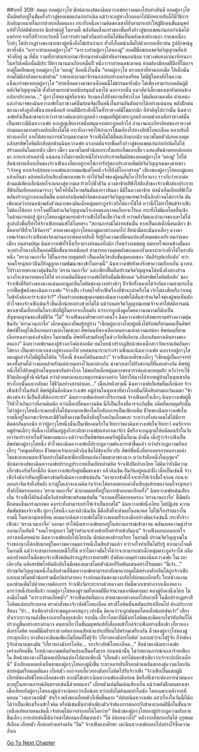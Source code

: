##บทที่ 309: สมดุล
ยอดผู้อาวุโส
นัยน์ตาหงส์ของฉินหวางเฟยกวาดมองไปอย่างยินดี ยอดผู้อาวุโสนั้นมีพลังอยู่ในขั้นครึ่งก้าวสู่ขอบเขตแก่นก่อกำเนิด แม้ว่าจะอยู่ห่างไกลออกไปนับหลายสิบลี้ก็มีวิธีการลึกลับมากมายในการช่วยเหลือตนเอง
กระทั่งหนึ่งความคิดของเขาก็ยังสามารถทำให้ผู้ฝึกตนขั้นมนุษย์แท้ทั่วไปสติพังทลาย มิกล้าต่อสู้
ในยามนี้
พลังอันแข็งแกร่งของขั้นครึ่งก้าวสู่ขอบเขตแก่นก่อกำเนิดได้แพร่กระจายไปทั่วระยะร้อยลี้ ไอสวรรค์รวมตัวกันอย่างเห็นได้ชัดเป็นพลังแห่งท้องนภา
กำแพงเมืองใกล้ๆ ได้ปรากฏร่างของชายชราผู้หนึ่งถือไม้เท้าเก่าแก่ ทั่วทั้งใบหน้าเต็มไปด้วยรอยเหี่ยวย่น รูปลักษณ์ดูชรายิ่งนัก
“คารวะท่านยอดผู้อาวุโส”
“คารวะท่านผู้อาวุโสหลงมู่”
ยอดฝีมือขอบเขตจิตวิญญาณที่แท้จริงที่อยู่ ณ ที่นั้น รวมทั้งราชาแห่งอาณาจักรนภาต่างมีท่าทีเคารพนอบน้อม
ราชวงศ์แห่งอาณาจักรนภาในทวีปเหนือนั้นมีประวัติยาวนานมาเกือบหมื่นปี หนึ่งวาจากำหนดชะตาคน ย่อมต้องมียอดฝีมือที่ไม่อาจหาผู้ใดเทียมอยู่
ยอดผู้อาวุโส ‘หลงมู่’ คือหนึ่งในนั้น
“ยอดผู้อาวุโส ตราบเท่าที่ท่านออกมือ ไอ้เด็กนั่นย่อมไม่มีกำลังพอจะต่อต้าน”
ราชาแห่งอาณาจักรนภาเอ่ยอย่างเคร่งเครียด
ไม่มีผู้ใดสงสัยในความแข็งแกร่งของยอดผู้อาวุโส
“สายเลือดดวงตาของเด็กคนนี้ไม่ธรรมดายิ่งนัก ไม่เพียงสามารถกดดันผู้มีพลังจิตวิญญาณได้ ทั้งยังสามารถช่วยสนับสนุนตัวเขาได้ นอกจากนั้น แมวสัตว์เลี้ยงของเขายังค่อนข้างแปลกประหลาด...”
ผู้อาวุโสหลงมู่หรี่ตาเพ่ง จ้องมองไปยังสถานที่ห่างไกล ไม่ผลีผลามลงมือ
ตำแหน่งและอำนาจของฉินหวางเฟยในราชวงศ์นั้นย่อมจัดเป็นหนึ่งในสามอันดับแรกได้อย่างแน่นอน พลังฝึกตนของนางยังสูงถึงขั้นนายเหนือแท้ ยอดฝีมือระดับนี้ในทั้งราชวงศ์มีไม่มากนัก
ที่สำคัญไปกว่านั้น ฉินหวางเฟยยังเป็นสะพานระหว่างราชวงศ์และตระกูลหลิว
เหตุผลที่ผู้นำตระกูลหลิวยอมช่วยเหลือราชวงศ์นั้นเป็นเพราะมีฉินหวางเฟย หากสูญเสียการสนับสนุนจากตระกูลหลิวไป อำนาจและเกียรติยศของราชวงศ์ย่อมลดลงมากอย่างหลีกเลี่ยงไม่ได้ กระทั่งอาจทำให้อำนาจโน้มเอียงไปทางลัทธิโลหะเลือด
หลายสิบลี้ห่างออกไป
ภายใต้สถานการณ์วิกฤตมากมาย จ้าวเฟิงไม่ได้ตื่นตะลึงมากนัก
แมวขโมยตัวน้อยควบคุมแส้อสรพิษโลหิตลึกลับต่อต้านฉินหวางเฟย แรงกดดันจากขั้นครึ่งก้าวสู่ขอบเขตแก่นก่อกำเนิดไม่ได้สร้างผลอันใดมากนัก
เมี้ยว เมี้ยว
แมวขโมยตัวน้อยกระทั่งแสยะยิ้มแยกเขี้ยว แสดงสีหน้าหยอกล้อออกมา
การกระทำเหล่านี้ แน่นอนว่าไม่อาจหลีกหนีไปจากประสาทสัมผัสของยอดผู้อาวุโส ‘หลงมู่’ ไปได้
สีหน้าสงบเยือกเย็นของจ้าวเฟิงเองก็ตกอยู่ภายใต้การรับรู้ของประสาทสัมผัสจิตวิญญาณของชายชรา
“เจ้าหนู หากเจ้าปล่อยหวางเฟยและยอมแพ้แต่โดยดี เจ้าก็ยังมีโอกาสรอด”
เสียงของผู้อาวุโสหลงมู่แหบแห้งเย็นชา คล้ายคลึงกับเสียงสั่งของเทพเจ้า ทำให้จิตใจของผู้คนสั่นไหวไร้เรี่ยวแรง ราวกับว่าหากต่อต้านแม้เพียงเล็กน้อยก็จะตกลงสู่ความเลวร้ายไปชั่วชีวิต
ดวงตาซ้ายสีฟ้าใสลึกล้ำของจ้าวเฟิงส่องประกายสีฟ้าเย็นเยียบออกมาจางๆ จิตใจที่สั่นไหวพลันมั่นคงราวหินผา
มิติในดวงตาซ้าย บ่อน้ำเย็นเยียบสีฟ้าใสพลันปรากฏระลอกคลื่นขึ้น
แหล่งกำเนิดพลังจิตของเนตรจิตวิญญาณเทพเจ้านั้นลึกล้ำจนไม่อาจวัด มันเพียงแค่ว่าก่อนหน้าพลังส่วนมากของมันเด็กหนุ่มตระกูลจ้าวยังไม่อาจใช้ได้
ทว่านี่ก็ได้ทำให้แม้จ้าวเฟิงไม่ต้องใช้ออก การโจมตีในด้านจิตวิญญาณก็จะอ่อนแอลงจนเกือบจะไร้ผล กระทั่งไม่มีผลโดยสิ้นเชิง
ในด้านการต่อสู้ ผู้อาวุโสหลงมู่สามารถฆ่าจ้าวเฟิงได้ในเสี้ยววินาที ทว่าพลังจิตและอำนาจของเขาไม่ได้สูงส่งถึงขั้นที่ทำให้จ้าวเฟิงยอมแพ้ได้โดยตรง
“สถานการณ์ไม่ง่ายเช่นนั้น หากเป็นแค่เด็กนี่คนเดียว ข้ามีหลายวิธีที่จะใช้จัดการ”
สายตาของผู้อาวุโสหลงมู่มองห่างออกไป สีหน้ามืดทะมึนลงเล็กๆ
ดวงตาเทพเจ้าของจ้าวเฟิงเพ่งจ้องผ่านอากาศหลายสิบลี้ รับรู้ถึงความเปลี่ยนแปลงทั้งหมดของบริเวณกำแพงเมือง
บนสามปทุม ฉินหวางเฟยไร้ซึ่งเรี่ยวแรงอ่อนแอยิ่งนัก เรือนร่างอมชมพู ลมหายใจค่อนข้างมั่นคง จะอย่างไรนางก็เป็นยอดฝีมือขั้นนายเหนือแท้ สามารถควบคุมพลังของดอกบัวแดงระหว่างคิ้วได้ในระดับหนึ่ง
“ตราฉวนเถาจื่อ ใช้ในการควบคุมสตรี เป็นเคล็ดวิชาลับขั้นสุดยอดของ ‘คัมภีร์บุปผาลึกลับ’ ทว่าจอมโจรฉุ่ยเยว่นั่นก็ยังดูถูกความพัฒนาของข้าในยามนี้”
ฉินหวางเฟยยังคงรักษาความเยือกเย็น
นางรอให้ร่างกายของนางคุ้นชินกับ ‘ตราฉวนเถาจื่อ’ และเพียงฟื้นคืนปราณจิตวิญญาณได้หนึ่งถึงสองส่วน นางก็จะสามารถตอบโต้ได้
แรงกดดันที่ฉินหวางเฟยได้รับนั้นมีเพียงแค่ ‘แส้อสรพิษโลหิตลึกลับ’ ของจ้าวเฟิงที่รัดร่างของนางแน่นและดูดกลืนโลหิตของนางอย่างช้าๆ
ปัจจัยทั้งหลายได้จำกัดความสามารถในการฟิ้นฟูพลังของฉินหวางเฟย
“จ้าวเฟิง เจ้าสนใจที่จะฟังเรื่องที่ข้าจะเล่าหรือไม่ เจ้าไม่สงสัยหรือว่าเหตุใดข้าถึงต้องการจะฆ่าเจ้า?”
เรือนร่างอมชมพูงดงามของฉินหวางเฟยได้สั่นสะท้านจิตใจของผู้พบเห็นนัก
หัวใจของจ้าวเฟิงเต้นเร็วขึ้นเล็กน้อยอย่างช่วยไม่ได้
แม้ว่าเนตรจิตวิญญาณเทพเจ้าจะทำให้สติอารมณ์ของเขานั้นเยือกเย็นในระดับที่ผู้อื่นยากจะเอื้อมถึง ทว่าการถูกดึงดูดโดยความงดงามก็นับเป็นสัญชาตญาณของสิ่งมีชีวิต
“ได้”
จ้าวเฟิงผงกศีรษะอย่างสนใจ
ฉินหวางเฟยกำลังพยายามสร้างความคุ้นชินกับ ‘ตราฉวนเถาจื่อ’ เด็กหนุ่มเองก็พอรู้อยู่บ้าง
“เซียนผู้ละทางโลกผู้หนึ่งได้รับสตรีสามคนเป็นศิษย์ ศิษย์พี่ใหญ่ได้เลือกหนทางแห่งโชคชะตา ศิษย์คนที่สองเลือกหนทางแห่งความเสน่หา ศิษย์คนที่สามเลือกหนทางแห่งสำเนียง ในยามนั้น ศิษย์ทั้งสามยังอยู่ในช่วงวัยที่ผลิบาน เลือกเส้นทางเดินทางของตนเอง”
ฉินหวางเฟยจมลงสู่ห้วงภวังค์แห่งอดีต บนใบหน้าปรากฏสีหน้าของเด็กสาววัยแรกแย้มอันหาได้ยาก
เป็นเพราะพวกเขาอยู่ห่างออกไป บทสนทนาระหว่างจ้าวเฟิงและฉินหวางเฟย นอกจากผู้อาวุโสหลงมู่แล้วจึงไม่มีผู้อื่นได้ยิน
“เรื่องนี้ ข้าเคยได้ยินมาแล้ว”
จ้าวเฟิงผงกศีรษะเล็กๆ
“เซียนผู้เป็นอาจารย์ของทั้งสามได้วางแผนสำหรับแต่ล่ะหนทางไว้แตกต่างกัน นำพวกเขาไปยังสถานที่ที่แตกต่างกัน ศิษย์ผู้หนึ่งได้ไปยังหมู่บ้านในหุบเขาอันห่างไกล ได้พบกับเด็กหนุ่มมากพรสวรรค์และตกหลุมรัก หวังว่าจะใช้ชีวิตเคียงคู่ชั่วนิจนิรันด์ ทว่าด้วยมรดกและเหตุการณ์บางอย่าง ได้ทำให้นางได้จากหมู่บ้านในหุบเขาอันห่างไกลนั้นและกลับมา ใช้ชีวิตอย่างสง่าผ่าเผย...”
เมื่อเอ่ยถึงยามนี้ ฉินหวางเฟยก็แย้มยิ้มเล็กน้อย
จ้าวเฟิงเข้าใจในทันที ศิษย์ผู้นั้นคือฉินหวางเฟย หมู่บ้านในหุบเขาที่ห่างไกลนั้นก็คือสิบสามแคว้นเมฆา
“ข้าต้องฆ่าเจ้า นี่เป็นสิ่งที่ต้องกระทำ”
ฉินหวางเฟยเอ่ยอย่างไร้อารมณ์
จ้าวเฟิงตกใจเล็กๆ ฉินหวางเฟยผู้นี้ไร้หัวใจเกินกว่าที่คาดคิดนัก
ทว่าเมื่อเปลี่ยนความคิด นี่ก็เป็นเรื่องที่ควรจะเกิดขึ้น
อดีตที่ตกหลุมรักนั้น ไม่ว่าผู้อาวุโสหนึ่งจะมอบสิ่งใดให้มากมายเพียงใดก็กลับกลายเป็นเพียงอดีต
ชีวิตของฉินหวางเฟยในยามนี้อยู่ในอาณาจักรและมีชีวิตที่งดงามเป็นสิ่งที่อยู่ไกลเกินเอื้อมและ
ระหว่างทั้งสองคนไม่ได้มีการติดต่อกันมากนัก
ทว่าผู้อาวุโสหนึ่งนั้นเป็นเพียงคนรักในวัยเยาว์ของฉินหวางเฟยในวัยเยาว์ คนรักจากหมู่บ้านเล็กๆ
บัดนี้นางได้ยืนอยู่สูงถึงระดับหวางเฟยแห่งอาณาจักร มีหรือจะอนุญาตให้อดีตคนรักในวัยเยาว์มาก้าวก่ายในชีวิตของตนเอง แม้ว่าจะเป็นศิษย์ของคนรักผู้นั้นก็ตาม
ดังนั้น
เมื่อรู้ว่าจ้าวเฟิงเป็นศิษย์ของผู้อาวุโสหนึ่ง หัวใจของฉินหวางเฟยก็ปรากฏความต้องการฆ่าขึ้นแล้ว ทว่าปรากฏความลังเลเล็กๆ
“เหตุผลที่สอง ชีวิตของเจ้าและหลิวฉินซินได้ข้องเกี่ยวกับ ศิษย์พี่หนึ่งที่ครอบครองหนทางแห่งโชคชะตายอมสละชีวิตอย่างไม่ลังเลเพื่อเปลี่ยนแปลงโชคชะตาของนาง ทว่าเจ้าคือหนึ่งในกุญแจ”
นัยน์ตาหงส์ของฉินหวางเฟยปรากฏประกายเย็นเยียบอำมหิต
จ้าวเฟิงปิดปากเงียบ ไม่คิดว่ายังมีความเกี่ยวข้องกับเรื่องนี้อีก
ฉินหวางเฟยกับคู่หมั้นของเขา หลิวฉินซิน ยืนกันอยู่คนล่ะฝั่ง
เมื่อเป็นเช่นนี้ จ้าวเฟิงจึงนับว่ายืนอยู่ฝั่งตรงข้ามกับฉินหวางเฟยเช่นกัน
“คราแรกข้าตั้งใจจะทำให้เจ้าเชื่อใจก่อน ก่อนจะลอบกำจัดเจ้าทิ้งทีหลัง ทว่าผู้ใดเล่าจะคาดคิดว่าเจ้าจะได้ครอบครองคำสั่งเสียสุดท้ายของจอมโจรฉุ่ยเยว่ ทั้งยังได้ครอบครอง ‘ตราฉวนเถาจื่อ’ นำบาดแผลที่อยู่ในกายข้าออกมาอีกครั้ง”
ฉินหวางเฟยเค้นเสียงเย็น
จ้าวเฟิงได้ยินดังนั้นจึงส่ายศีรษะพร้อมแย้มยิ้ม “หากคนที่ได้ครอบครอง ‘ตราฉวนเถาจื่อ’ นี้มีพลังฝึกตนแข็งแกร่งมากพอ คงกระทั่งสามารถทำให้เจ้าเป็นทาสได้”
ฉินหวางเฟยนิ่งเงียบ ไม่ปฏิเสธ
ความสัมพันธ์ของจ้าวเฟิง ผู้อาวุโสหนึ่ง และหลิวฉินซิน นี่คือสิ่งที่จะส่งผลในอนาคต ไม่ใช่เรื่องร้ายแรงในยามนี้
ในศาลาฉุ่ยเหยียน ตอนแรกฉินหวางเฟยไม่ได้วางแผนที่จะลงมืออย่างชัดแจ้งเช่นนี้
กระทั่งจ้าวเฟิงนำ ‘ตราฉวนเถาจื่อ’ ออกมา ทำให้ฉินหวางเฟยตกอยู่ในสถานการณ์เข้าตาจน พลันเผยความมุ่งร้ายออกมาในทันที
“จอมโจรฉุ่ยเยว่ ไม่รู้ว่าท่านจะช่วยข้าหรือทำร้ายข้ากันแน่”
จ้าวเฟิงลอบถอนหายใจอย่างเหนื่อยหน่าย
ฉินหวางเฟยกลับไปเงียบงัน นัยน์ตาหงส์ราบเรียบ
ในยามนี้ ปราณจิตวิญญาณในร่างของนางได้กลับมาอยู่ในความควบคุมกว่าหนึ่งในสิบส่วนแล้ว ทว่าจงใจทำเป็นไม่รับรู้
หากนางโจมตีในยามนี้ แม้ว่าจะสามารถหลบหนีไปได้ ทว่าไม่อาจมั่นใจได้ว่าจะสามารถฆ่าเด็กหนุ่มตระกูลจ้าวได้
กลีบดอกบัวหยกในมือของจ้าวเฟิงพลันปรากฏประกายสายฟ้า บังคับควบคุมร่างของฉินหวางเฟย
ในเวลาเดียวกัน
แส้อสรพิษโลหิตลึกลับในมือของแมวขโมยตัวน้อยก็รัดพันแน่นอย่างไร้เมตตา
“นี่เจ้า...”
ปราณจิตวิญญาณหนึ่งในสิบส่วนที่ฉินหวางเฟยสามารถกลับมาควบคุมได้อย่างกล้ำกลืนได้ถูกจ้าวเฟิงและแมวขโมยตัวน้อยร่วมมือกันทำลายลง
ร่างอ้อนแอ้นของนางกลับไปอ่อนแออีกครั้ง ใบหน้างดงามแดงซ่านเต็มไปด้วยความต้องการ
จ้าวเฟิงวัดระยะทางด้วยดวงตา บัดนี้พวกเขาห่างจากเมืองหลวงมากว่าหนึ่งร้อยลี้แล้ว
ยอดผู้อาวุโสหลงมู่รวมทั้งยอดฝีมือจำนวนมากติดตามมา
หลงมู่ยังคงนิ่งเงียบ ไม่ลงมือโจมตี
“คารวะท่านเถี่ยหมัว”
จ้าวเฟิงแย้มยิ้มบาง สายตามองห่างออกไปหลายลี้ ในมือปรากฏตราสีโลหิตแปลกประหลาด
ตราคำสั่งของจ้าวลัทธิโลหะเลือด
ตราสีโลหิตนั้นพลันแปรเปลี่ยนไป ส่องประกายสีทอง
“ฮ่า... ข้าเพียงกำลังจะชมดูละครสนุกๆ เท่านั้น มิคาดว่าจะถูกค้นพบโดยเด็กน้อยเช่นเจ้า”
เสียงหัวเราะยาวนานดังขึ้นจากภายในหุบเขาลึก
จากนั้น
เกี้ยวโลหะที่มีมังกรโลหิตและมีดดาบไขว้ทับกันก็ได้ปรากฏขึ้นอย่างทรงอำนาจ
คนยกเกี้ยวในขั้นมนุษย์แท้ทั้งสี่ลอยเข้าใกล้จ้าวเฟิงอย่างเชื่องช้า
เกี้ยวทองมังกรโลหิต
ยอดฝีมือฝ่ายราชวงศ์หลายคนสีหน้าแปรเปลี่ยนไปพร้อมเพรียงกัน
คิ้วของผู้อาวุโสหลงมู่กระตุกเล็กๆ
บางทีคงจะมีคนเพียงไม่กี่คนที่ไม่รู้จัก ‘เกี้ยวทองมังกรโลหิต’ และแม้ว่าจะไม่รู้จัก ก็จำต้องรู้จักตำนานของมัน
“เกี้ยวทองมังกรโลหิต... รองจ้าวลัทธิโลหะเลือด...”
สีหน้าของฉินหวางเฟยเคร่งเครียดขึ้น ใบหน้างดงามพลันย่ำแย่ลงเป็นครั้งแรก
ก่อนหน้านั้น ไม่ว่าสถานการณ์จะเลวร้ายเพียงใด สีหน้าของนางก็ไม่เคยเปลี่ยนแปลงไปมากเพียงนี้
“เถี่ยหมัว อย่าได้บอกข้าเชียวว่าเจ้าจะปกป้องเด็กนี่”
น้ำเสียงแหบแห้งเย็นชาของผู้อาวุโสหลงมู่ดังขึ้น ระยะหลายสิบลี้รอบด้านพลันตกลงสู่ความเงียบงัน
ชายหนุ่มเรือนผมสีแดง เถี่ยหมัว ออกจากเกี้ยวทองมังกรโลหิตไปรับจ้าวเฟิง
“จ้าวเฟิงเป็นแขกผู้มีเกียรติของลัทธิโลหะเลือดของข้า หากมิใช่เพราะฉินหวางเฟยลงมือก่อน มีหรือที่เขาจะต้องการนำตนเองมาอยู่ในสถานการณ์อันตรายเช่นนี้ด้วยตนเอง”
เถี่ยหมัวแย้มยิ้มเค้นเสียงเย็น
แม้ว่าพลังฝึกตนของเขา เมื่อเทียบกับผู้อาวุโสหลงมู่แล้วจะด้อยกว่าเล็กน้อย ทว่ากลับไม่ส่งผลเท่าใดนัก
โดยเฉพาะหลังจากที่หลอม ‘วงแหวนทมิฬ’ สำเร็จ พลังของเถี่ยหมัวก็เพิ่มขึ้นมาก
“ปล่อยฉินหวางเฟย แล้วเรื่องในวันนี้ก็นับได้ว่าเป็นเพียงเรื่องเข้าใจผิด หรือมิเช่นนั้นลำพังเพียงตัวเจ้าต้องการต่อกรกับข้าและยอดฝีมือในขั้นนายเหนือแท้หลายคนเช่นนี้ เจ้าย่อมไม่อาจล่าถอยได้โดยง่าย”
สีหน้าของผู้อาวุโสหลงมู่ปรากฏความอับอายขึ้นเล็กๆ
การเอ่ยเช่นนี้นับว่าเขาได้ยอมลงให้มากแล้ว
“ได้ ปล่อยนางไป”
หลังจากที่ตกลงกันได้ บุรุษผมสีเลือด เถี่ยหมัว ก็เอ่ยอย่างเคร่งครัด
“อืม”
จ้าวเฟิงผงกศีรษะ เตะฉินหวางเฟยออกไปอย่างไร้ซึ่งความลังเล


[Go To Next Chapter]( ./89.md)